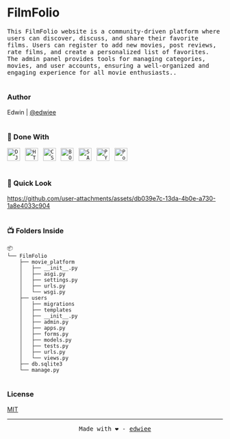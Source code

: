 # FilmFolio
<p><samp>This FilmFolio website is a community-driven platform where users can discover, discuss, and share their favorite films. Users can register to add new movies, post reviews, rate films, and create a personalized list of favorites. The admin panel provides tools for managing categories, movies, and user accounts, ensuring a well-organized and engaging experience for all movie enthusiasts..</samp></p>

#
### Author
Edwin | [@edwiee](https://github.com/edwiee)

#
### 🚀 Done With
<code><img height="30" alt="DJANGO" src="https://avatars.githubusercontent.com/u/27804?s=64&v=4"></code>&nbsp;&nbsp;
<code><img height="30" alt="HTML" src="https://cdn.jsdelivr.net/gh/devicons/devicon/icons/html5/html5-original.svg"></code>&nbsp;&nbsp;
<code><img height="30" alt="CSS" src="https://cdn.jsdelivr.net/gh/devicons/devicon/icons/css3/css3-original.svg"></code>&nbsp;&nbsp;
<code><img height="30" alt="BOOTSTRAP" src="https://cdn.jsdelivr.net/gh/devicons/devicon/icons/bootstrap/bootstrap-original.svg"></code>&nbsp;&nbsp;
<code><img height="30" alt="SASS" src="https://cdn.jsdelivr.net/gh/devicons/devicon/icons/sass/sass-original.svg"></code>&nbsp;&nbsp;
<code><img height="30" alt="PYTHON" src="https://cdn.jsdelivr.net/gh/devicons/devicon/icons/python/python-original.svg"></code>&nbsp;&nbsp;
<code><img height="30" alt="PostgreSQL" src="https://cdn.jsdelivr.net/gh/devicons/devicon/icons/postgresql/postgresql-original.svg"></code>&nbsp;&nbsp;

#
### 🧸 Quick Look
https://github.com/user-attachments/assets/db039e7c-13da-4b0e-a730-1a8e4033c904

#
### 📺 Folders Inside
```
📦
└── FilmFolio
    ├── movie_platform
    │   ├── __init__.py
    │   ├── asgi.py
    │   ├── settings.py
    │   ├── urls.py
    │   └── wsgi.py
    ├── users
    │   ├── migrations
    │   ├── templates
    │   ├── __init__.py
    │   ├── admin.py
    │   ├── apps.py
    │   ├── forms.py
    │   ├── models.py
    │   ├── tests.py
    │   ├── urls.py
    │   └── views.py
    ├── db.sqlite3
    └── manage.py
```

#
### License

[MIT](https://choosealicense.com/licenses/mit/)

----
<p align = "center"><samp>Made with ❤️ - <a href = "https://github.com/edwiee">edwiee</a></samp></p>

